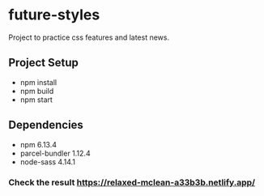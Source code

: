 # future-styles

Project to practice css features and latest news.

## Project Setup

* npm install
* npm build
* npm start

## Dependencies

* npm 6.13.4
* parcel-bundler 1.12.4
* node-sass 4.14.1

### Check the result https://relaxed-mclean-a33b3b.netlify.app/